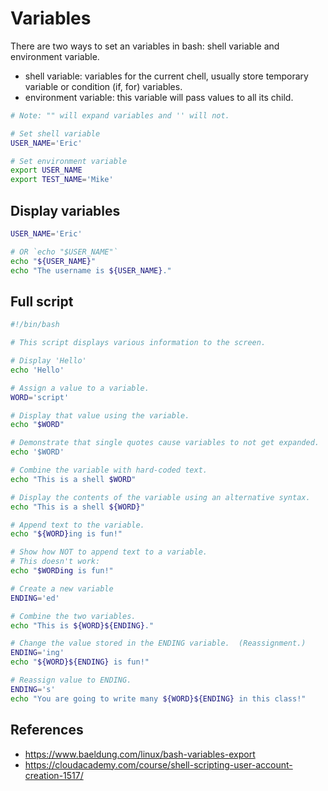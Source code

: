 # Variables

There are two ways to set an variables in bash: shell variable and environment variable.

- shell variable: variables for the current chell, usually store temporary variable or condition (if, for) variables.
- environment variable: this variable will pass values to all its child.

```bash
# Note: "" will expand variables and '' will not.

# Set shell variable
USER_NAME='Eric'

# Set environment variable
export USER_NAME
export TEST_NAME='Mike'
```

## Display variables
```bash
USER_NAME='Eric'

# OR `echo "$USER_NAME"`
echo "${USER_NAME}"
echo "The username is ${USER_NAME}."
```

## Full script
```bash
#!/bin/bash

# This script displays various information to the screen.

# Display 'Hello'
echo 'Hello'

# Assign a value to a variable.
WORD='script'

# Display that value using the variable.
echo "$WORD"

# Demonstrate that single quotes cause variables to not get expanded.
echo '$WORD'

# Combine the variable with hard-coded text.
echo "This is a shell $WORD"

# Display the contents of the variable using an alternative syntax.
echo "This is a shell ${WORD}"

# Append text to the variable.
echo "${WORD}ing is fun!"

# Show how NOT to append text to a variable.
# This doesn't work:
echo "$WORDing is fun!"

# Create a new variable
ENDING='ed'

# Combine the two variables.
echo "This is ${WORD}${ENDING}."

# Change the value stored in the ENDING variable.  (Reassignment.)
ENDING='ing'
echo "${WORD}${ENDING} is fun!"

# Reassign value to ENDING.
ENDING='s'
echo "You are going to write many ${WORD}${ENDING} in this class!"
```

## References
- https://www.baeldung.com/linux/bash-variables-export
- https://cloudacademy.com/course/shell-scripting-user-account-creation-1517/
